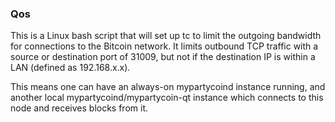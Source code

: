 ### Qos ###

This is a Linux bash script that will set up tc to limit the outgoing bandwidth for connections to the Bitcoin network. It limits outbound TCP traffic with a source or destination port of  31009, but not if the destination IP is within a LAN (defined as 192.168.x.x).

This means one can have an always-on mypartycoind instance running, and another local mypartycoind/mypartycoin-qt instance which connects to this node and receives blocks from it.
